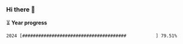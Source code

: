 ### Hi there :wave:

:hourglass_flowing_sand: **Year progress**

```txt
2024 [#######################################           ] 79.51%
```
